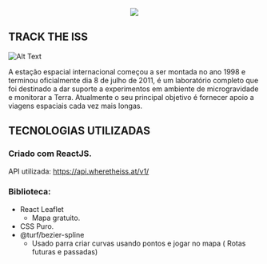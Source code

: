 <p align="center">
  <img src="https://i.imgur.com/tR8J4uD.png">
</p>

## TRACK THE ISS

![Alt Text](https://s7.gifyu.com/images/iss-tracker.md.gif)

A estação espacial internacional começou a ser montada no ano 1998 e terminou oficialmente dia 8 de julho de 2011, é um laboratório completo que foi destinado a dar suporte a experimentos em ambiente de microgravidade e monitorar a Terra. Atualmente o seu principal objetivo é fornecer apoio a viagens espaciais cada vez mais longas.

## TECNOLOGIAS UTILIZADAS

### Criado com ReactJS.
API utilizada: https://api.wheretheiss.at/v1/

### Biblioteca:
  - React Leaflet
    - Mapa gratuito.
  - CSS Puro.
  - @turf/bezier-spline 
    - Usado parra criar curvas usando pontos e jogar no mapa ( Rotas futuras e passadas)
    
 

